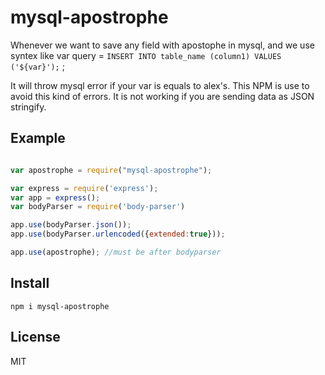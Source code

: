 # mysql-apostrophe 

Whenever we want to save any field with apostophe in mysql, and we use syntex like 
var query = `INSERT INTO table_name (column1) VALUES ('${var}');` ; 

It will throw mysql error if your var is equals to alex's. This NPM is use to avoid this kind of errors. It is not working if you are sending data as JSON stringify.

## Example

``` js

var apostrophe = require("mysql-apostrophe");

var express = require('express');
var app = express();
var bodyParser = require('body-parser')

app.use(bodyParser.json());
app.use(bodyParser.urlencoded({extended:true}));

app.use(apostrophe); //must be after bodyparser


```

## Install

``` cli
npm i mysql-apostrophe
```

## License

MIT
